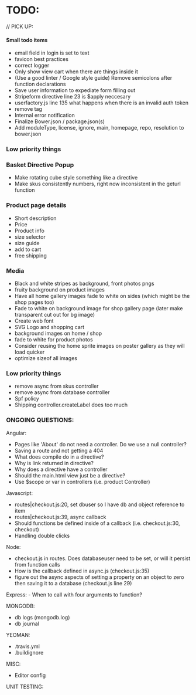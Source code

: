# TODO:
// PICK UP:


#### Small todo items
  - email field in login is set to text
  - favicon best practices
  - correct logger
  - Only show view cart when there are things inside it
  - (Use a good linter / Google style guide) Remove semicolons after function declarations
  - Save user information to expediate form filling out
  - Stripeform directive line 23 is $apply neccesary
  - userfactory.js line 135 what happens when there is an invalid auth token
  - remove <base> tag
  - Internal error notification
  - Finalize Bower.json / package.json(s)
  - Add moduleType, license, ignore, main, homepage, repo, resolution to bower.json


### Low priority things
### Basket Directive Popup
  - Make rotating cube style something like a directive
  - Make skus consistently numbers, right now inconsistent in the geturl function


### Product page details
  - Short description
  - Price
  - Product info
  - size selector
  - size guide
  - add to cart
  - free shipping


### Media
  - Black and white stripes as background, front photos pngs
  - fruity background on product images
  - Have all home gallery images fade to white on sides (which might be the shop pages too)
  - Fade to white on background image for shop gallery page (later make transparent cut out for bg image)
  - Create web font
  - SVG Logo and shopping cart
  - background images on home / shop
  - fade to white for product photos
  - Consider reusing the home sprite images on poster gallery as they will load quicker
  - optimize sizeof all images


### Low priority things
  - remove async from skus controller
  - remove async from database controller
  - Spf policy
  - Shipping controller.createLabel does too much

### ONGOING QUESTIONS:
Angular:
  - Pages like 'About' do not need a controller. Do we use a null controller?
  - Saving a route and not getting a 404
  - What does compile do in a directive?
  - Why is link returned in directive?
  - Why does a directive have a controller
  - Should the main.html view just be a directive?
  - Use $scope or var in controllers (i.e. product Controller)

Javascript:
  - routes|checkout.js:20, set dbuser so I have db and object reference to item
  - routes|checkout.js:39, async callback
  - Should functions be defined inside of a callback (i.e. checkout.js:30, checkout)
  - Handling double clicks

Node:
  - checkout.js in routes. Does databaseuser need to be set, or will it persist from function calls
  - How is the callback defined in async.js (checkout.js:35)
  - figure out the async aspects of setting a property on an object to zero then saving it to a database (checkout.js line 29)

Express:
    - When to call with four arguments to function?

MONGODB:
  - db logs (mongodb.log)
  - db journal

YEOMAN:
  -  .travis.yml
  -  .buildignore

MISC:
  - Editor config

UNIT TESTING:

